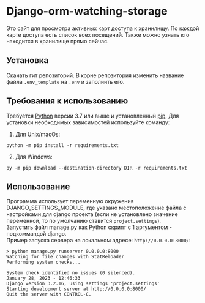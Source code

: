 # Django-orm-watching-storage

Это сайт для просмотра активных карт доступа к хранилищу. По каждой карте доступа есть список всех посещений. Также можно узнать кто находится в хранилище прямо сейчас.

## Установка

Скачать гит репозиторий. В корне репозитория изменить название файла `.env_template` на `.env` и заполнить его.

## Требования к использованию

Требуется [Python](https://www.python.org/downloads/) версии 3.7 или выше и установленный [pip](https://pip.pypa.io/en/stable/getting-started/). Для установки необходимых зависимостей используйте команду:  
1. Для Unix/macOs:
```commandline
python -m pip install -r requirements.txt
```
2. Для Windows:
```commandline
py -m pip download --destination-directory DIR -r requirements.txt
```

## Использование

Программа использует переменную окружения DJANGO_SETTINGS_MODULE, где указано местоположение файла с настройками для django проекта (если не установлено значение переменной, то по умолчанию ставится `project.settings`).  
Запустить файл manage.py как Python скрипт с 1 аргументом - подкоммандой django.  
Пример запуска сервера на локальном адресе: `http://0.0.0.0:8000/`:
```comandline
> python manage.py runserver 0.0.0.0:8000
Watching for file changes with StatReloader
Performing system checks...

System check identified no issues (0 silenced).
January 28, 2023 - 12:46:33
Django version 3.2.16, using settings 'project.settings'
Starting development server at http://0.0.0.0:8000/
Quit the server with CONTROL-C.
```
